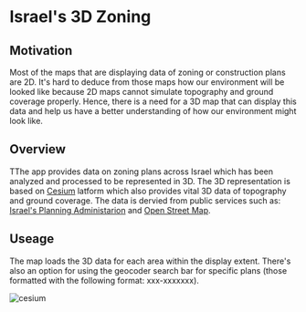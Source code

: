 # Israel's 3D Zoning

## Motivation 
Most of the maps that are displaying data of zoning or construction plans are 2D. It's hard to deduce from those maps how our environment will be looked like because 2D maps cannot simulate topography and ground coverage properly. Hence, there is a need for a 3D map that can display this data and help us have a better understanding of how our environment might look like.

## Overview
TThe app provides data on zoning plans across Israel which has been analyzed and processed to be represented in 3D. The 3D representation is based on [Cesium](https://cesium.com/) latform which also provides vital 3D data of topography and ground coverage. The data is dervied from public services such as: [Israel's Planning Administarion](https://www.gov.il/en/departments/iplan) and [Open Street Map](https://www.openstreetmap.org).

## Useage
The map loads the 3D data for each area within the display extent. There's also an option for using the geocoder search bar for specific plans (those formatted with the following format: xxx-xxxxxxx).

![cesium](images/cesium.gif)

